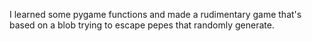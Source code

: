 I learned some pygame functions and made a rudimentary game that's based on a blob trying to escape pepes that randomly generate.
